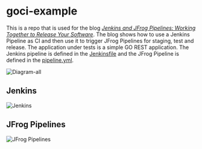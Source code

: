 # goci-example

This is a repo that is used for the blog [_Jenkins and JFrog Pipelines: Working Together to Release Your Software_](https://jfrog.com/blog/). The blog shows how to use a Jenkins Pipeline as CI and then use it to trigger JFrog Pipelines for staging, test and release. The application under tests is a simple GO REST application. The Jenkins pipeline is defined in the [Jenkinsfile](./Jenkinsfile) and the JFrog Pipeline is defined in the [pipeline.yml](./pipeline.yml).

![Diagram-all](https://user-images.githubusercontent.com/6440106/80759359-09d39e80-8aec-11ea-9beb-0334a81b2e50.png)

## Jenkins

![Jenkins](https://user-images.githubusercontent.com/6440106/80759523-4c957680-8aec-11ea-84d5-f29a9828cd1e.png)

## JFrog Pipelines

![JFrog Pipelines](https://user-images.githubusercontent.com/6440106/80759614-6b940880-8aec-11ea-9a9b-d1447b4dad81.png)
